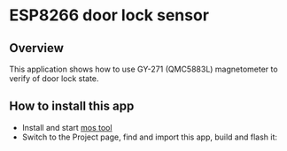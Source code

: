 # ESP8266 door lock sensor

## Overview

This application shows how to use GY-271 (QMC5883L) magnetometer to verify of door lock state.

## How to install this app

- Install and start [mos tool](https://mongoose-os.com/software.html)
- Switch to the Project page, find and import this app, build and flash it:

